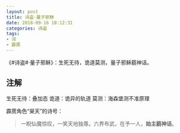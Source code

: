 ```yaml
---
layout: post
title: 诗盗·量子邪稣
date: 2018-09-16 18:12:31
categories: 诗盗
tags:
- 词
- 霹雳
---
```

《#诗盗#·量子邪稣》：生死无待，诡道莫测，量子邪稣藐神话。

## 注解
生死无待：叠加态
诡道：诡异的轨道
莫测：海森堡测不准原理

霹雳角色“昊天”的诗号：

> 一睨仙魔惊叹，一笑天地独尊。六界布武，在予一人，**始主藐神话**。
